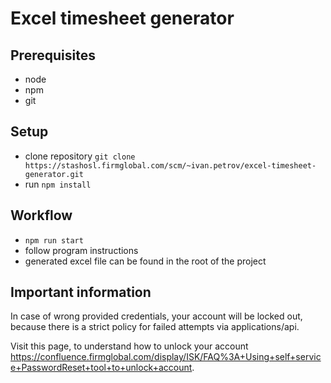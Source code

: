 # Excel timesheet generator

## Prerequisites

- node
- npm
- git

## Setup

- clone repository `git clone https://stashosl.firmglobal.com/scm/~ivan.petrov/excel-timesheet-generator.git`
- run `npm install`

## Workflow

- `npm run start`
- follow program instructions
- generated excel file can be found in the root of the project

## Important information

In case of wrong provided credentials, your account will be locked out,
because there is a strict policy for failed attempts via applications/api.

Visit this page, to understand how to unlock your account
https://confluence.firmglobal.com/display/ISK/FAQ%3A+Using+self+service+PasswordReset+tool+to+unlock+account.

